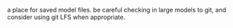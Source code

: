 a place for saved model files. be careful checking in large models to git, and consider using git LFS when appropriate.
